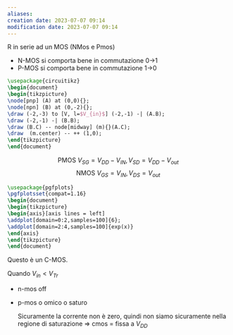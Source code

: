 ```yaml
---
aliases: 
creation date: 2023-07-07 09:14
modification date: 2023-07-07 09:14
---
```


R in serie ad un MOS (NMos e Pmos)
- N-MOS si comporta bene in commutazione 0->1
- P-MOS si comporta bene in commutazione 1->0

```tikz
\usepackage{circuitikz}
\begin{document}
\begin{tikzpicture}
\node[pnp] (A) at (0,0){};
\node[npn] (B) at (0,-2){};
\draw (-2,-3) to [V, l=$V_{in}$] (-2,-1) -| (A.B);
\draw (-2,-1) -| (B.B);
\draw (B.C) -- node[midway] (m){}(A.C);
\draw  (m.center) -- ++ (1,0);
\end{tikzpicture}
\end{document}
```

$$ \text{PMOS}\ V_{SG} = V_{DD} - V_{IN}, V_{SD} = V_{DD} - V_{out} $$
$$\text{NMOS}\ V_{GS} = V_{IN}, V_{DS} = V_{out}  $$

```tikz
\usepackage{pgfplots}
\pgfplotsset{compat=1.16}
\begin{document}
\begin{tikzpicture}
\begin{axis}[axis lines = left]
\addplot[domain=0:2,samples=100]{6};
\addplot[domain=2:4,samples=100]{exp(x)}
\end{axis}
\end{tikzpicture}
\end{document}
```

Questo è un C-MOS.

Quando $V_{in} < V_{Tr}$
- n-mos off
- p-mos o omico o saturo

	Sicuramente la corrente non è zero, quindi non siamo sicuramente nella regione di saturazione => cmos = fissa a $V_{DD}$